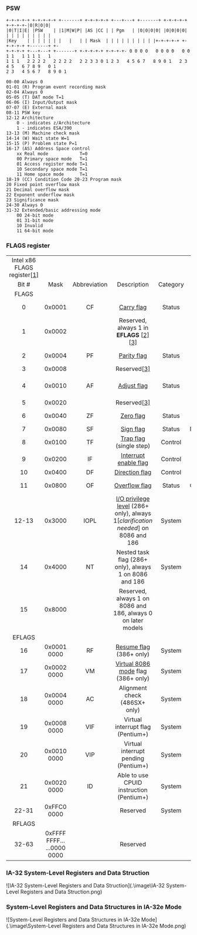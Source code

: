 ### PSW

```
+-+-+-+-+ +-+-+-+-+ +-------+ +-+-+-+-+ +---+---+ +-------+ +-+-+-+-+ +-+-+-+-|0|R|0|0|
|0|T|I|E| |PSW    | |1|M|W|P| |AS |CC | | Pgm   | |0|0|0|0| |0|0|0|0| | | | | | | | | |
|Key    | | | | | | |   |   | | Mask  | | | | | | | | | |+-+-+-+-+ +-+-+-+-+ +-------+ +-
+-+-+-+ +---+---+ +-------+ +-+-+-+-+ +-+-+-+- 0 0 0 0   0 0 0 0   0 0 1 1   1 1 1 1   1
1 1 1   2 2 2 2   2 2 2 2   2 2 3 3 0 1 2 3   4 5 6 7   8 9 0 1   2 3 4 5   6 7 8 9   0 1
2 3   4 5 6 7   8 9 0 1
```

```
00-00 Always 0 
01-01 (R) Program event recording mask 
02-04 Always 0 
05-05 (T) DAT mode T=1 
06-06 (I) Input/Output mask 
07-07 (E) External mask 
08-11 PSW key 
12-12 Architecture       
	0 - indicates z/Architecture       
	1 - indicates ESA/390 
13-13 (M) Machine check mask 
14-14 (W) Wait state W=1 
15-15 (P) Problem state P=1 
16-17 (AS) Address Space control       
	xx Real mode            T=0       
	00 Primary space mode   T=1       
	01 Access register mode T=1       
	10 Secondary space mode T=1       
	11 Home space mode      T=1 
18-19 (CC) Condition Code 20-23 Program mask       
20 Fixed point overflow mask       
21 Decimal overflow mask       
22 Exponent underflow mask       
23 Significance mask 
24-30 Always 0 
31-32 Extended/basic addressing mode       
	00 24-bit mode       
	01 31-bit mode       
	10 Invalid       
	11 64-bit mode
```

### FLAGS register

|                                                              |                             |              |                                                              |          |                      |                        |
| :----------------------------------------------------------: | :-------------------------: | :----------: | :----------------------------------------------------------: | :------: | :------------------: | :--------------------: |
| Intel x86 FLAGS register[[1\]](https://en.wikipedia.org/wiki/FLAGS_register#cite_note-1) |                             |              |                                                              |          |                      |                        |
|                            Bit #                             |            Mask             | Abbreviation |                         Description                          | Category |          =1          |           =0           |
|                            FLAGS                             |                             |              |                                                              |          |                      |                        |
|                              0                               |           0x0001            |      CF      |    [Carry flag](https://en.wikipedia.org/wiki/Carry_flag)    |  Status  |      CY(Carry)       |      NC(No Carry)      |
|                              1                               |           0x0002            |              | Reserved, always 1 in **EFLAGS** [[2\]](https://en.wikipedia.org/wiki/FLAGS_register#cite_note-2)[[3\]](https://en.wikipedia.org/wiki/FLAGS_register#cite_note-r8085-3) |          |                      |                        |
|                              2                               |           0x0004            |      PF      |   [Parity flag](https://en.wikipedia.org/wiki/Parity_flag)   |  Status  |   PE(Parity Even)    |     PO(Parity Odd)     |
|                              3                               |           0x0008            |              | Reserved[[3\]](https://en.wikipedia.org/wiki/FLAGS_register#cite_note-r8085-3) |          |                      |                        |
|                              4                               |           0x0010            |      AF      |   [Adjust flag](https://en.wikipedia.org/wiki/Adjust_flag)   |  Status  | AC(Auxiliary Carry)  | NA(No Auxiliary Carry) |
|                              5                               |           0x0020            |              | Reserved[[3\]](https://en.wikipedia.org/wiki/FLAGS_register#cite_note-r8085-3) |          |                      |                        |
|                              6                               |           0x0040            |      ZF      |     [Zero flag](https://en.wikipedia.org/wiki/Zero_flag)     |  Status  |       ZR(Zero)       |      NZ(Not Zero)      |
|                              7                               |           0x0080            |      SF      |     [Sign flag](https://en.wikipedia.org/wiki/Sign_flag)     |  Status  |     NG(Negative)     |      PL(Positive)      |
|                              8                               |           0x0100            |      TF      | [Trap flag](https://en.wikipedia.org/wiki/Trap_flag) (single step) | Control  |                      |                        |
|                              9                               |           0x0200            |      IF      | [Interrupt enable flag](https://en.wikipedia.org/wiki/IF_(x86_flag)) | Control  | EI(Enable Interrupt) | DI(Disable Interrupt)  |
|                              10                              |           0x0400            |      DF      | [Direction flag](https://en.wikipedia.org/wiki/Direction_flag) | Control  |       DN(Down)       |         UP(Up)         |
|                              11                              |           0x0800            |      OF      | [Overflow flag](https://en.wikipedia.org/wiki/Overflow_flag) |  Status  |     OV(Overflow)     |    NV(Not Overflow)    |
|                            12-13                             |           0x3000            |     IOPL     | [I/O privilege level](https://en.wikipedia.org/wiki/IOPL) (286+ only), always 1[*clarification needed*] on 8086 and 186 |  System  |                      |                        |
|                              14                              |           0x4000            |      NT      |    Nested task flag (286+ only), always 1 on 8086 and 186    |  System  |                      |                        |
|                              15                              |           0x8000            |              | Reserved, always 1 on 8086 and 186, always 0 on later models |          |                      |                        |
|                            EFLAGS                            |                             |              |                                                              |          |                      |                        |
|                              16                              |         0x0001 0000         |      RF      | [Resume flag](https://en.wikipedia.org/w/index.php?title=Resume_flag&action=edit&redlink=1) (386+ only) |  System  |                      |                        |
|                              17                              |         0x0002 0000         |      VM      | [Virtual 8086 mode](https://en.wikipedia.org/wiki/Virtual_8086_mode) flag (386+ only) |  System  |                      |                        |
|                              18                              |         0x0004 0000         |      AC      |                Alignment check (486SX+ only)                 |  System  |                      |                        |
|                              19                              |         0x0008 0000         |     VIF      |              Virtual interrupt flag (Pentium+)               |  System  |                      |                        |
|                              20                              |         0x0010 0000         |     VIP      |             Virtual interrupt pending (Pentium+)             |  System  |                      |                        |
|                              21                              |         0x0020 0000         |      ID      |           Able to use CPUID instruction (Pentium+)           |  System  |                      |                        |
|                            22-31                             |         0xFFC0 0000         |              |                           Reserved                           |  System  |                      |                        |
|                            RFLAGS                            |                             |              |                                                              |          |                      |                        |
|                            32-63                             | 0xFFFF FFFF... ...0000 0000 |              |                           Reserved                           |          |                      |                        |

### IA-32 System-Level Registers and Data Struction

![IA-32 System-Level Registers and Data Struction](.\image\IA-32 System-Level Registers and Data Struction.png)

### System-Level Registers and Data Structures in IA-32e Mode

![System-Level Registers and Data Structures in IA-32e Mode](.\image\System-Level Registers and Data Structures in IA-32e Mode.png)

